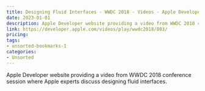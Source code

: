 ```yaml
---
title: Designing Fluid Interfaces - WWDC 2018 - Videos - Apple Developer
date: 2023-01-01
description: Apple Developer website providing a video from WWDC 2018 conference session where Apple experts discuss designing fluid interfaces.
link: https://developer.apple.com/videos/play/wwdc2018/803/
pricing: 
tags: 
- unsorted-bookmarks-1 
categories: 
- Unsorted 
---
```


Apple Developer website providing a video from WWDC 2018 conference session where Apple experts discuss designing fluid interfaces.
